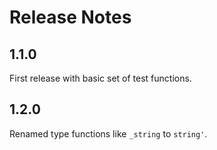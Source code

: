 # Release Notes

## 1.1.0

First release with basic set of test functions.

## 1.2.0

Renamed type functions like `_string` to `string'`.